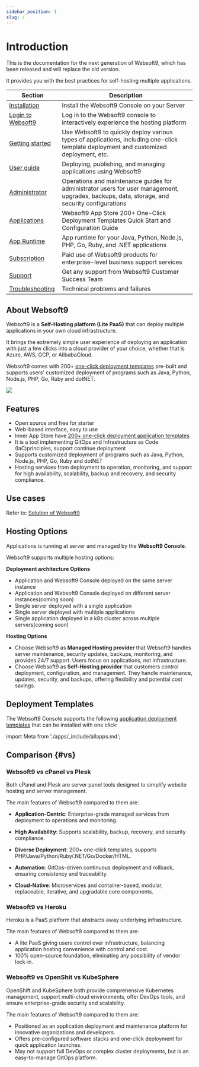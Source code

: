 ```yaml
---
sidebar_position: 1
slug: /
---
```


# Introduction

This is the documentation for the next generation of Websoft9, which has been released and will replace the old version.  

It provides you with the best practices for self-hosting multiple applications.

| Section              | Description                                                     |
| ----------------- | -------------------------------------------------------- |
| [Installation](/docs/install) | Install the Websoft9 Console on your Server |
| [Login to Websoft9](/docs/login-console)   |  Log in to the Websoft9 console to interactively experience the hosting platform  |
| [Getting started](/docs/starter)   |  Use Websoft9 to quickly deploy various types of applications, including one-click template deployment and customized deployment, etc.  |
| [User guide](/docs/guide)   | Deploying, publishing, and managing applications using Websoft9  |
| [Administrator](/docs/admin)   |  Operations and maintenance guides for administrator users for user management, upgrades, backups, data, storage, and security configurations  |
| [Applications](/docs/apps) |  Websoft9 App Store 200+ One-Click Deployment Templates Quick Start and Configuration Guide  |
| [App Runtime](/docs/runtime) |  App runtime for your Java, Python, Node.js, PHP, Go, Ruby, and .NET applications  |
| [Subscription](/docs/business)   |  Paid use of Websoft9 products for enterprise-level business support services |
| [Support](/docs/helpdesk)   |  Get any support from Websoft9 Customer Success Team |
| [Troubleshooting](/docs/faq)        |  Technical problems and failures   |

## About Websoft9

Websoft9 is a **Self-Hosting platform (Lite PaaS)** that can deploy multiple applications in your own cloud infrastructure.  

It brings the extremely simple user experience of deploying an application with just a few clicks into a cloud provider of your choice, whether that is Azure, AWS, GCP, or AlibabaCloud. 

Websoft9 comes with 200+ [one-click deployment templates](https://www.websoft9.com/apps) pre-built and supports users' customized deployment of programs such as Java, Python, Node.js, PHP, Go, Ruby and dotNET.

![](/img/websoft9-appstore.png)

## Features

- Open source and free for starter
- Web-based interface, easy to use
- Inner App Store have [200+ one-click deployment application templates](http://github.com/websoft9/docker-library)
- It is a tool implementing GitOps and Infrastructure as Code (IaC)principles, support continue deployment
- Supports customized deployment of programs such as Java, Python, Node.js, PHP, Go, Ruby and dotNET
- Hosting services from deployment to operation, monitoring, and support for high availability, scalability, backup and recovery, and security compliance.

## Use cases

Refer to: [Solution of Websoft9](https://www.websoft9.com/en-US/solutions)

## Hosting Options

Applications is running at server and managed by the **Websoft9 Console**.    

Websoft9 supports multiple hosting options: 

**Deployment architecture Options**    

- Application and Websoft9 Console deployed on the same server instance  
- Application and Websoft9 Console deployed on different server instances(coming soon)  
- Single server deployed with a single application
- Single server deployed with multiple applications
- Single application deployed in a k8s cluster across multiple servers(coming soon)

**Hosting Options**   

- Choose Websoft9 as **Managed Hosting provider** that Websoft9 handles server maintenance, security updates, backups, monitoring, and provides 24/7 support. Users focus on applications, not infrastructure.
- Choose Websoft9 as **Self-Hosting provider** that customers control deployment, configuration, and management. They handle maintenance, updates, security, and backups, offering flexibility and potential cost savings.

## Deployment Templates

The Websoft9 Console supports the following [application deployment templates](/docs/apps) that can be installed with one click:

import Meta from './apps/_include/allapps.md';

<Meta name="meta" />

## Comparison {#vs}

### Websoft9 vs cPanel vs Plesk

Both cPanel and Plesk are server panel tools designed to simplify website hosting and server management.  

The main features of Websoft9 compared to them are:

- **Application-Centric**: Enterprise-grade managed services from deployment to operations and monitoring.

- **High Availability**: Supports scalability, backup, recovery, and security compliance.

- **Diverse Deployment**: 200+ one-click templates, supports PHP/Java/Python/Ruby/.NET/Go/Docker/HTML.

- **Automation**: GitOps-driven continuous deployment and rollback, ensuring consistency and traceability.

- **Cloud-Native**: Microservices and container-based, modular, replaceable, iterative, and upgradable core components. 

### Websoft9 vs Heroku

Heroku is a PaaS platform that abstracts away underlying infrastructure.

The main features of Websoft9 compared to them are:

- A lite PaaS giving users control over infrastructure, balancing application hosting convenience with control and cost.
- 100% open-source foundation, eliminating any possibility of vendor lock-in.

### Websoft9 vs OpenShit vs KubeSphere

OpenShift and KubeSphere both provide comprehensive Kubernetes management, support multi-cloud environments, offer DevOps tools, and ensure enterprise-grade security and scalability.  

The main features of Websoft9 compared to them are:


- Positioned as an application deployment and maintenance platform for innovative organizations and developers.
- Offers pre-configured software stacks and one-click deployment for quick application launches.
- May not support full DevOps or complex cluster deployments, but is an easy-to-manage GitOps platform.

